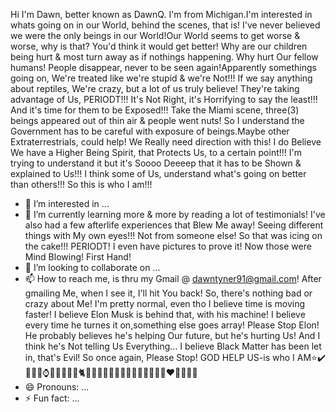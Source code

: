 Hi I'm Dawn, better known as DawnQ. I'm from Michigan.I'm interested in whats going on in our World, behind the scenes, that is! I've never believed we were the only beings in our World!Our World seems to get worse & worse, why is that? You'd think it would get better! Why are our children being hurt & most turn away as if nothings happening. Why hurt Our fellow humans! People disappear, never to be seen again!Apparently somethings going on, We're treated like we're stupid & we're Not!!! If we say anything about reptiles, We're crazy, but a lot of us truly believe! They're taking advantage of Us, PERIODT!!! It's Not Right, it's Horrifying to say the least!!! And it's time for them to be Exposed!!! Take the Miami scene, three(3) beings appeared out of thin air & people went nuts! So I understand the Government has to be careful with exposure of beings.Maybe other Extraterrestrials, could help! We Really need direction with this! I do Believe We have a Higher Being Spirit, that Protects Us, to a certain point!!! I'm trying to understand it but it's Soooo Deeeep that it has to be Shown & explained to Us!!! I think some of Us, understand what's going on better than others!!! So this is who I am!!!
- 👀 I’m interested in ...
- 🌱 I’m currently learning more & more by reading a lot of testimonials! I've also had a few afterlife experiences that Blew Me away! Seeing different things with My own eyes!!! Not from someone else! So that was icing on the cake!!! PERIODT! I even have pictures to prove it! Now those were Mind Blowing! First Hand!
- 💞️ I’m looking to collaborate on ...
- 📫 How to reach me, is thru my Gmail @ dawntyner91@gmail.com! After gmailing Me, when I see it, I'll hit You back!
So, there's nothing bad or crazy about Me! I'm pretty normal, even tho I believe time is moving faster! I believe Elon Musk is behind that, with his machine! I believe every time he turnes it on,something else goes array! Please Stop Elon! He probably believes he's helping Our future, but he's hurting Us! And I think he's Not telling Us Everything... I believe Black Matter has been let in, that's Evil!
So once again, Please Stop! GOD HELP US-is who I AM⭐️✔️🙏🏼🦋⌚️💝💵🔥🌞🌹🐈🫶🏽💯🥰🩷💕👍🏻💋🙌🏼💪🏽💖❤️💞💘🖤💜
- 😄 Pronouns: ...
- ⚡ Fun fact: ...

<!---
DawnQbaby/DawnQbaby is a ✨ special ✨ repository because its `README.md` (this file) appears on your GitHub profile.
You can click the Preview link to take a look at your changes.
--->

